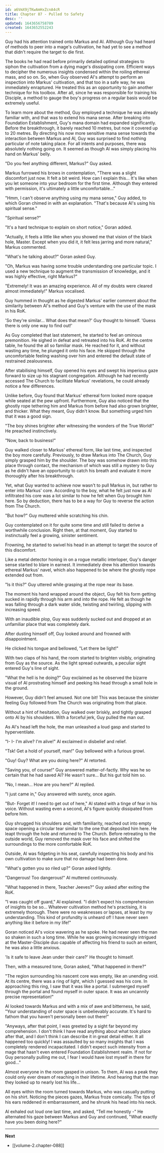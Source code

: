 ```yaml
---
id: a6VmX9jTKwAmHxZcnA4cR
title: Chapter 87 - Pulled to Safety
desc: ''
updated: 1643656758789
created: 1643652552243
---
```


Guy had his attention trained onto Markus and Al. Although Guy had heard of methods to peer into a mage's cultivation, he had yet to see a method that didn't require the target to die first.

The books he had read before primarily detailed optimal strategies to siphon the cultivation from a dying mage's dissipating core. Efficient ways to decipher the numerous insights condensed within the roiling ethereal mass, and so on. So, when Guy observed Al's attempt to perform an inspection into Markus' cultivation, and that too in a safe way, he was immediately enraptured. He treated this as an opportunity to gain another technique for his toolbox. After all, since he was responsible for training his Disciple, a method to gauge the boy's progress on a regular basis would be extremely useful.

To learn more about the method, Guy employed a technique he was already familiar with, and that was to extend his mana sense. After breaking into Foundation Establishment, Guy's mana domain had expanded significantly. Before the breakthrough, it barely reached 10 metres, but now it covered up to 20 metres. By directing his now more sensitive mana sense towards the interaction between Markus and Al, Guy was surprised to find nothing particular of note taking place. For all intents and purposes, there was absolutely nothing going on. It seemed as though Al was simply placing his hand on Markus' belly.

"Do you feel anything different, Markus?" Guy asked.

Markus furrowed his brows in contemplation, "There was a slight discomfort just now. It felt a bit weird. How can I explain this... It's like when you let someone into your bedroom for the first time. Although they entered with permission, it's ultimately a little uncomfortable..."

"Hmm, I can't observe anything using my mana sense," Guy added, to which Goran chimed in with an explanation. "That's because Al's using his spiritual sense."

"Spiritual sense?"

"It's a hard technique to explain on short notice," Goran added.

"Actually, it feels a little like when you showed me that vision of the black hole, Master. Except when you did it, it felt less jarring and more natural," Markus commented.

"What's he talking about?" Goran asked Guy.

"Oh, Markus was having some trouble understanding one particular topic. I used a new technique to augment the transmission of knowledge, and it was highly effective, right Markus?"

"Extremely! It was an amazing experience. All of my doubts were cleared almost immediately!" Markus vocalised.

Guy hummed in thought as he digested Markus' earlier comment about the similarity between Al's method and Guy's venture with the use of the mask in his RoK.

'So they're similar... What does that mean?' Guy thought to himself. 'Guess there is only one way to find out!'

As Guy completed that last statement, he started to feel an ominous premonition. He sighed in defeat and retreated into his RoK. At the centre table, he found the all so familiar mask. He reached for it, and without wasting any time, he plunged it onto his face. He skipped through the uncomfortable feeling washing over him and entered the default state of restrained zealousness.

After stabilising himself, Guy opened his eyes and swept his imperious gaze forward to size up his stagnant congregation. Although he had recently accessed The Church to facilitate Markus' revelations, he could already notice a few differences.

Unlike before, Guy found that Markus' ethereal form looked more opaque while seated at the pew upfront. Furthermore, Guy also noticed that the ghostly rope tethering him and Markus from before had also grown brighter, and thicker. What they meant, Guy didn't know. But something urged him that it was a good sign.

"The boy shines brighter after witnessing the wonders of the True World!" He preached instinctively.

"Now, back to business!"

Guy walked closer to Markus' ethereal form, like last time, and inspected the boy more carefully. Previously, to draw Markus into The Church, Guy simply grasped him by the shoulder. The boy was somehow drawn into this place through contact, the mechanism of which was still a mystery to Guy as he didn't have an opportunity to catch his breath and evaluate it more thoroughly after his breakthrough.

Yet, what Guy wanted to achieve now wasn't to pull Markus in, but rather to enter into Markus' core. According to the boy, what he felt just now as Al infiltrated his core was a lot similar to how he felt when Guy brought him here. So by deduction, there has to be a way for Guy to reverse the action from The Church.

"But how?" Guy muttered while scratching his chin.

Guy contemplated on it for quite some time and still failed to derive a worthwhile conclusion. Right then, at that moment, Guy started to instinctually feel a growing, sinister sentiment.

Frowning, he started to swivel his head in an attempt to target the source of this discomfort.

Like a metal detector honing in on a rogue metallic interloper, Guy's danger sense started to blare in earnest. It immediately drew his attention towards ethereal Markus' navel, which also happened to be where the ghostly rope extended out from.

"Is it this?" Guy uttered while grasping at the rope near its base.

The moment his hand wrapped around the object, Guy felt his form getting sucked in rapidly through his arm and into the rope. He felt as though he was falling through a dark water slide, twisting and twirling, slipping with increasing speed.

With an inaudible plop, Guy was suddenly sucked out and dropped at an unfamiliar place that was completely dark.

After dusting himself off, Guy looked around and frowned with disappointment.

He clicked his tongue and bellowed, "Let there be light!"

With two claps of his hand, the room started to brighten visibly, originating from Guy as the source. As the light spread outwards, a peculiar sight entered Guy's line of sight.

"What the hell is he doing?" Guy exclaimed as he observed the bizarre visual of Al prostrating himself and peeking his head through a small hole in the ground.

However, Guy didn't feel amused. Not one bit! This was because the sinister feeling Guy followed from The Church was originating from that place.

Without a hint of hesitation, Guy walked over briskly, and tightly grasped onto Al by his shoulders. With a forceful jerk, Guy pulled the man out. 

As Al's head left the hole, the man unleashed a loud gasp and started to hyperventilate.

"I- I- I'm alive? I'm alive!" Al exclaimed in disbelief and relief.

"Tsk! Get a hold of yourself, man!" Guy bellowed with a furious growl.

"Guy! Guy? What are you doing here?" Al retorted.

"Saving you, of course!" Guy answered matter-of-factly. Why was he so certain that he had saved Al? He wasn't sure... But his gut told him so.

"No, I mean... How are you here?" Al replied.

"I just came in," Guy answered with surety, once again.

"But- Forget it! I need to get out of here," Al stated with a tinge of fear in his voice. Without wasting even a second, Al's figure quickly dissipated from before him.

Guy shrugged his shoulders and, with familiarity, reached out into empty space opening a circular tear similar to the one that deposited him here. He leapt through the hole and returned to The Church. Before retreating to the outside world, Guy removed the mask over his face and shifted the surroundings to the more comfortable RoK.

Outside, Al was fidgeting in his seat, carefully inspecting his body and his own cultivation to make sure that no damage had been done.

"What's gotten you so riled up?" Goran asked lightly.

"Dangerous! Too dangerous!" Al muttered continuously.

"What happened in there, Teacher Jeeves?" Guy asked after exiting the RoK.

"I was caught off guard," Al explained. "I didn't expect his comprehension of insights to be so... Whatever cultivation method he's practising, it is extremely thorough. There were no weaknesses or lapses, at least by my understanding. This kind of profundity is unheard of! I have never seen anything like it before in my life!"

Goran noticed Al's voice wavering as he spoke. He had never seen the man so shaken in such a long time. While he was growing increasingly intrigued at the Master-Disciple duo capable of affecting his friend to such an extent, he was also a little anxious.

'Is it safe to leave Jean under their care?' He thought to himself.

Then, with a measured tone, Goran asked, "What happened in there?"

"The region surrounding his nascent core was empty, like an unending void. At its centre, there was a ring of light, which I guessed was his core. In approaching this ring, I saw that it was like a portal. I submerged myself through the portal and found myself in outer space. It was an uncannily precise representation!"

Al looked towards Markus and with a mix of awe and bitterness, he said, "Your understanding of outer space is unbelievably accurate. It's hard to fathom that you haven't personally been out there!"

"Anyways, after that point, I was greeted by a sight far beyond my comprehension. I don't think I have read anything about what took place after that, and I don't think I can describe it in great detail either. It all happened too quickly! I was assaulted by so many insights that I was completely rendered incapacitated. I didn't expect such intensity from a mage that hasn't even entered Foundation Establishment realm. If not for Guy personally pulling me out, I fear I would have lost myself in there for good..."

Almost everyone in the room gasped in unison. To them, Al was a peak they could only ever dream of reaching in their lifetime. And hearing that the man they looked up to nearly lost his life...

All eyes within the room turned towards Markus, who was casually putting on his shirt. Noticing the pieces gazes, Markus froze comically. The tips of his ears reddened in embarrassment, and he shrunk his head into his neck.

Al exhaled out loud one last time, and asked, "Tell me honestly -" He alternated his gaze between Markus and Guy and continued, "What exactly have you been doing here?"

____

**Next**
* [[volume-2.chapter-088]]